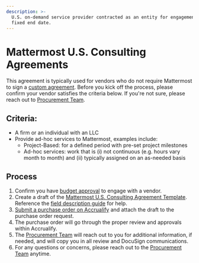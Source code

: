 ```yaml
---
description: >-
  U.S. on-demand service provider contracted as an entity for engagement without
  fixed end date.
---
```


# Mattermost U.S. Consulting Agreements

This agreement is typically used for vendors who do not require Mattermost to sign a [custom agreement](https://handbook.mattermost.com/company/how-to-guides-for-staff/how-to-purchase/how-to-procure-a-vendor-contract#procuring-a-vendor). Before you kick off the process, please confirm your vendor satisfies the criteria below. If you're not sure, please reach out to [Procurement Team](Procurement@mattermost.com).

## **Criteria:**

* A firm or an individual with an LLC 
* Provide ad-hoc services to Mattermost, examples include:  
  * Project-Based: for a defined period with pre-set project milestones
  * Ad-hoc services: work that is \(i\) not continuous \(e.g. hours vary month to month\) and \(ii\) typically assigned on an as-needed basis

## **Process**

1. Confirm you have [budget approval](https://handbook.mattermost.com/company/how-to-guides-for-staff/how-to-purchase/how-to-procure-a-vendor-contract#step-1-send-for-budget-approval) to engage with a vendor.
2. Create a draft of the [Mattermost U.S. Consulting Agreement Template](https://app.hellosign.com/s/GnvOJVYW). Reference the [field description guide](https://docs.google.com/document/d/1FKef8xf9N_NTEc0owbAGH4mb0UzU8CJQ5qckGvIl1UM/edit) for help. 
3. [Submit a purchase order on Accrualify](https://handbook.mattermost.com/operations/finance/purchasing/how-to-use-accrualify/how-to-submit-a-po) and attach the draft to the purchase order request.
4. The purchase order will go through the proper review and approvals within Accrualify.
5. The [Procurement Team](Procurement@mattermost.com) will reach out to you for additional information, if needed, and will copy you in all review and DocuSign communications.
6. For any questions or concerns, please reach out to the [Procurement Team](Procurement@mattermost.com) anytime.
